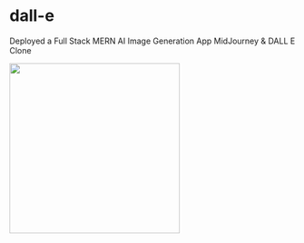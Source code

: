 # dall-e

 
 Deployed a Full Stack MERN AI Image Generation App MidJourney & DALL E Clone

 <img src="https://pixabay.com/photos/robot-isolated-2697683/" width="300"/>
